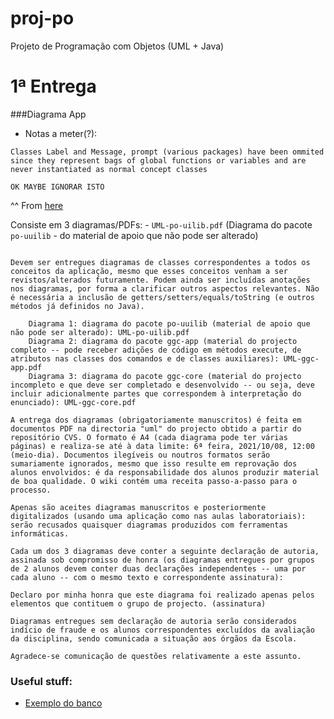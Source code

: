 # proj-po
Projeto de Programação com Objetos (UML + Java)

# 1ª Entrega




###Diagrama App

- Notas a meter(?):
```
Classes Label and Message, prompt (various packages) have been ommited since they represent bags of global functions or variables and are never instantiated as normal concept classes

OK MAYBE IGNORAR ISTO
```
^^ From [here](https://web.tecnico.ulisboa.pt/~david.matos/w/pt/index.php/Comando_(padr%C3%A3o_de_desenho)/Banco,_Conta,_Titular_(aplica%C3%A7%C3%A3o_banc%C3%A1ria))


Consiste em 3 diagramas/PDFs:
    - `UML-po-uilib.pdf`
    (Diagrama do pacote `po-uuilib` - do material de apoio que não pode ser alterado)


```A Entrega do Modelo UML avalia o estado do projecto relativamente à concepção do modelo. Esta entrega tem uma classificação máxima de 3 valores.

Devem ser entregues diagramas de classes correspondentes a todos os conceitos da aplicação, mesmo que esses conceitos venham a ser revistos/alterados futuramente. Podem ainda ser incluídas anotações nos diagramas, por forma a clarificar outros aspectos relevantes. Não é necessária a inclusão de getters/setters/equals/toString (e outros métodos já definidos no Java).

    Diagrama 1: diagrama do pacote po-uuilib (material de apoio que não pode ser alterado): UML-po-uilib.pdf
    Diagrama 2: diagrama do pacote ggc-app (material do projecto completo -- pode receber adições de código em métodos execute, de atributos nas classes dos comandos e de classes auxiliares): UML-ggc-app.pdf
    Diagrama 3: diagrama do pacote ggc-core (material do projecto incompleto e que deve ser completado e desenvolvido -- ou seja, deve incluir adicionalmente partes que correspondem à interpretação do enunciado): UML-ggc-core.pdf

A entrega dos diagramas (obrigatoriamente manuscritos) é feita em documentos PDF na directoria "uml" do projecto obtido a partir do repositório CVS. O formato é A4 (cada diagrama pode ter várias páginas) e realiza-se até à data limite: 6ª feira, 2021/10/08, 12:00 (meio-dia). Documentos ilegíveis ou noutros formatos serão sumariamente ignorados, mesmo que isso resulte em reprovação dos alunos envolvidos: é da responsabilidade dos alunos produzir material de boa qualidade. O wiki contém uma receita passo-a-passo para o processo.

Apenas são aceites diagramas manuscritos e posteriormente digitalizados (usando uma aplicação como nas aulas laboratoriais): serão recusados quaisquer diagramas produzidos com ferramentas informáticas.

Cada um dos 3 diagramas deve conter a seguinte declaração de autoria, assinada sob compromisso de honra (os diagramas entregues por grupos de 2 alunos devem conter duas declarações independentes -- uma por cada aluno -- com o mesmo texto e correspondente assinatura):

Declaro por minha honra que este diagrama foi realizado apenas pelos elementos que contituem o grupo de projecto. (assinatura)

Diagramas entregues sem declaração de autoria serão considerados indício de fraude e os alunos correspondentes excluídos da avaliação da disciplina, sendo comunicada a situação aos órgãos da Escola.

Agradece-se comunicação de questões relativamente a este assunto.
```



### Useful stuff:
- [Exemplo do banco](https://web.tecnico.ulisboa.pt/~david.matos/w/pt/index.php/Comando_(padr%C3%A3o_de_desenho)/Banco,_Conta,_Titular_(aplica%C3%A7%C3%A3o_banc%C3%A1ria))



